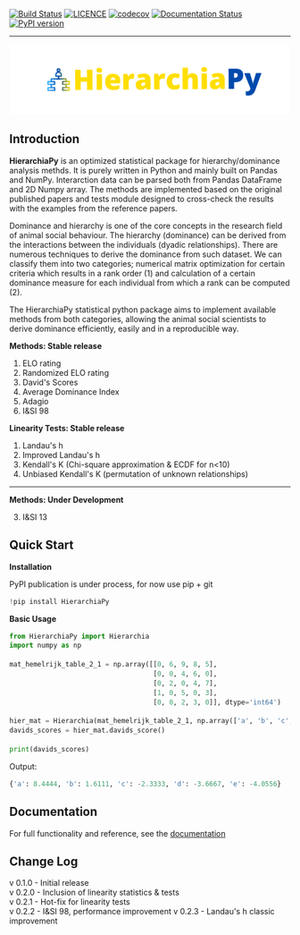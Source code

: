 [![Build Status](https://app.travis-ci.com/nusretipek/HierarchiaPy.svg?branch=master)](https://app.travis-ci.com/nusretipek/HierarchiaPy)
[![LICENCE](https://img.shields.io/github/license/nusretipek/HierarchiaPy)](https://github.com/nusretipek/HierarchiaPy/blob/master/LICENSE)
[![codecov](https://codecov.io/gh/nusretipek/HierarchiaPy/branch/master/graph/badge.svg?token=vJeHuZ2Znv)](https://codecov.io/gh/nusretipek/HierarchiaPy)
[![Documentation Status](https://readthedocs.org/projects/hierarchiapy/badge/?version=latest)](https://hierarchiapy.readthedocs.io/en/latest/?badge=latest)
[![PyPI version](https://badge.fury.io/py/HierarchiaPy.svg)](https://badge.fury.io/py/HierarchiaPy)

------------------------------------------------
<p align="center">
  <img src="https://raw.githubusercontent.com/nusretipek/HierarchiaPy/master/docs/pictures/logo.png" width="500">
</p>


Introduction
-----------

**HierarchiaPy** is an optimized statistical package for hierarchy/dominance analysis methds. It is purely written in Python and mainly built on Pandas and NumPy. Interarction data can be parsed both from Pandas DataFrame and 2D Numpy array. The methods are implemented based on the original published papers and tests module designed to cross-check the results with the examples from the reference papers.

Dominance and hierarchy is one of the core concepts in the research field of animal social behaviour. The hierarchy (dominance) can be derived from the interactions between the individuals (dyadic relationships). There are numerous techniques to derive the dominance from such dataset. We can classify them into two categories; numerical matrix optimization for certain criteria which results in a rank order (1) and calculation of a certain dominance measure for each individual from which a rank can be computed (2).

The HierarchiaPy statistical python package aims to implement available methods from both categories, allowing the animal social scientists to derive dominance efficiently, easily and in a reproducible way.

**Methods: Stable release**

1. ELO rating
2. Randomized ELO rating
3. David's Scores
4. Average Dominance Index
5. Adagio
6. I&SI 98

**Linearity Tests: Stable release**

1. Landau's h
2. Improved Landau's h
3. Kendall's K (Chi-square approximation & ECDF for n<10)
4. Unbiased Kendall's K (permutation of unknown relationships)


-----------------------------------------------

**Methods: Under Development**

3. I&SI 13 

Quick Start
-----------

**Installation**

PyPI publication is under process, for now use pip + git

```python
!pip install HierarchiaPy
```

**Basic Usage**

```python
from HierarchiaPy import Hierarchia
import numpy as np

mat_hemelrijk_table_2_1 = np.array([[0, 6, 9, 8, 5],
                                    [0, 0, 4, 6, 0],
                                    [0, 2, 0, 4, 7],
                                    [1, 0, 5, 0, 3],
                                    [0, 0, 2, 3, 0]], dtype='int64')

hier_mat = Hierarchia(mat_hemelrijk_table_2_1, np.array(['a', 'b', 'c', 'd', 'e']))
davids_scores = hier_mat.davids_score()

print(davids_scores)
```

Output:

```python
{'a': 8.4444, 'b': 1.6111, 'c': -2.3333, 'd': -3.6667, 'e': -4.0556}
```

Documentation
-------------

For full functionality and reference, see the [documentation](https://hierarchiapy.readthedocs.io/en/latest/)

Change Log
---------

v 0.1.0 - Initial release <br>
v 0.2.0 - Inclusion of linearity statistics & tests <br>
v 0.2.1 - Hot-fix for linearity tests <br>
v 0.2.2 - I&SI 98, performance improvement
v 0.2.3 - Landau's h classic improvement
